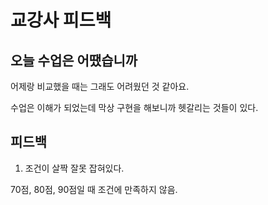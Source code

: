 # 교강사 피드백

## 오늘 수업은 어땠습니까

어제랑 비교했을 때는 그래도 어려웠던 것 같아요.

수업은 이해가 되었는데 막상 구현을 해보니까 헷갈리는 것들이 있다.

## 피드백

1. 조건이 살짝 잘못 잡혀있다.

70점, 80점, 90점일 때 조건에 만족하지 않음.